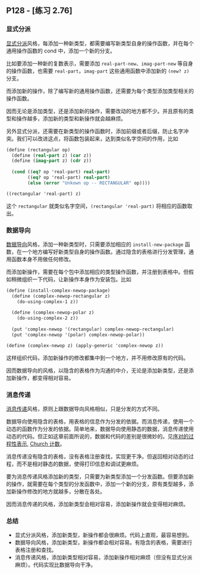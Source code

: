 ## P128 - [练习 2.76]

### 显式分派

[显式分派](./complex_number_tagged.scm)风格，每添加一种新类型，都需要编写新类型自身的操作函数，并在每个通用操作函数的 cond 中，添加一个新的分支。

比如要添加一种新的复数表示，需要添加 `real-part-new`、`imag-part-new` 等自身的操作函数，也需要 `real-part`，`imag-part` 这些通用函数中添加新的 `(new? z)` 分支。

而添加新的操作，除了编写新的通用操作函数，还需要为每个类型添加类型相关的操作函数。

因而无论是添加类型，还是添加新的操作，需要改动的地方都不少。并且原有的类型和操作越多，添加新的类型和新操作就会越麻烦。

另外显式分派，还需要在新类型的操作函数时，添加前缀或者后缀，防止名字冲突。我们可以改进这点，将函数包装起来，达到类似名字空间的作用，比如

``` Scheme
(define (rectangular op)
  (define (real-part z) (car z))
  (define (imag-part z) (cdr z))
  
  (cond ((eq? op 'real-part) real-part)
        ((eq? op 'real-part) real-part)
        (else (error "Unkown op -- RECTANGULAR" op))))

((rectangular 'real-part) z)
```
这个 `rectangular` 就类似名字空间，`(rectangular 'real-part)` 将相应的函数取出。

### 数据导向

[数据导向](./complex_number_data_directed.scm)风格，添加一种新类型时，只需要添加相应的 `install-new-package` 函数，在一个地方编写好新类型自身的操作函数。通过隐含的表格进行分发管理，通用函数本身不用做任何修改。

而添加新操作，需要在每个包中添加相应的类型操作函数，并注册到表格中。但假如稍微组织一下代码，让新操作本身作为安装包。比如

``` Scheme
(define (install-complex-newop-package)
  (define (complex-newop-rectangular z)
    (do-using-complex-1 z))
  
  (define (complex-newop-polar z)
    (do-using-complex-2 z))
  
  (put 'complex-newop '(rectangular) complex-newop-rectangular)
  (put 'complex-newop '(polar) complex-newop-polar))

(define (complex-newop z) (apply-generic 'complex-newop z))
```
这样组织代码，添加新操作的修改都集中到一个地方，并不用修改原有的代码。

因而数据导向的风格，以隐含的表格作为沟通的中介，无论是添加新类型，还是添加新操作，都变得相对容易。

### 消息传递

[消息传递](./exercise_2_75.scm)风格，原则上跟数据导向风格相似，只是分发的方式不同。

数据导向使用隐含的表格，用表格的信息作为分发的依据。而消息传递，使用一个动态的函数作为分发的依据。简单地来，数据导向使用静态的数据，消息传递使用动态的代码。但正如这章前面所说的，数据和代码的差别是很微妙的。见[序对的过程性表示](./exercise_2_4.md), [Church 计数](./exercise_2_6.md)。

消息传递没有隐含的表格，没有表格注册查找，实现更干净。但返回相对动态的过程，而不是相对静态的数据，使得打印信息和调试更麻烦。

要为消息传递风格添加新的类型，只需要为新类型添加一个分发函数。但要添加新的操作，就需要在每个类型的分发函数中，添加一个新的分支，原有类型越多，添加新操作修改的地方就越多，分散在各处。

因而消息传递的风格，添加新类型会相对容易，添加新操作就会变得相对麻烦。

### 总结

* 显式分派风格，添加新类型，新操作都会很麻烦。代码上直观，最容易想到。
* 数据导向风格，添加新类型，新操作都会相对容易。有隐含的表格，需要进行表格注册和查找。
* 消息传递风格，添加新类型相对容易，添加新操作相对麻烦（但没有显式分派麻烦）。代码实现比数据导向干净。






